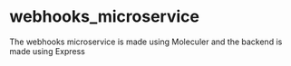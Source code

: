 # webhooks_microservice
The webhooks microservice is made using Moleculer and the backend is made using Express
